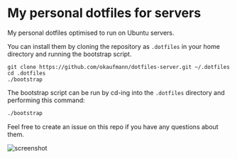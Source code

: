 # My personal dotfiles for servers

My personal dotfiles optimised to run on Ubuntu servers.

You can install them by cloning the repository as `.dotfiles` in your home directory and running the bootstrap script.

    git clone https://github.com/okaufmann/dotfiles-server.git ~/.dotfiles
    cd .dotfiles
    ./bootstrap

The bootstrap script can be run by cd-ing into the `.dotfiles` directory and performing this command:

```bash
./bootstrap
```

Feel free to create an issue on this repo if you have any questions about them.


![screenshot](https://okaufmann.github.io/dotfiles-server/screenshot.png)
